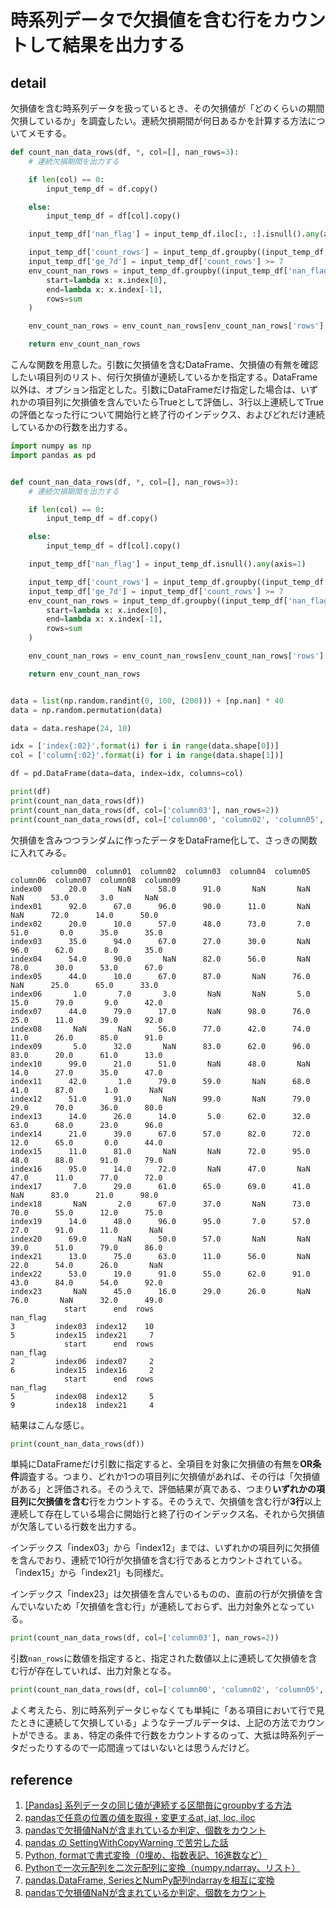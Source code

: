# 時系列データで欠損値を含む行をカウントして結果を出力する

## detail

欠損値を含む時系列データを扱っているとき、その欠損値が「どのくらいの期間欠損しているか」を調査したい。連続欠損期間が何日あるかを計算する方法についてメモする。

```python
def count_nan_data_rows(df, *, col=[], nan_rows=3):
    # 連続欠損期間を出力する

    if len(col) == 0:
        input_temp_df = df.copy()

    else:
        input_temp_df = df[col].copy()

    input_temp_df['nan_flag'] = input_temp_df.iloc[:, :].isnull().any(axis=1)

    input_temp_df['count_rows'] = input_temp_df.groupby((input_temp_df['nan_flag'] != input_temp_df['nan_flag'].shift()).cumsum())['nan_flag'].transform(sum)
    input_temp_df['ge_7d'] = input_temp_df['count_rows'] >= 7
    env_count_nan_rows = input_temp_df.groupby((input_temp_df['nan_flag'] != input_temp_df['nan_flag'].shift()).cumsum())['nan_flag'].agg(
        start=lambda x: x.index[0],
        end=lambda x: x.index[-1],
        rows=sum
    )

    env_count_nan_rows = env_count_nan_rows[env_count_nan_rows['rows'] >= nan_rows]

    return env_count_nan_rows
```

こんな関数を用意した。引数に欠損値を含むDataFrame、欠損値の有無を確認したい項目列のリスト、何行欠損値が連続しているかを指定する。DataFrame以外は、オプション指定とした。引数にDataFrameだけ指定した場合は、いずれかの項目列に欠損値を含んでいたらTrueとして評価し、3行以上連続してTrueの評価となった行について開始行と終了行のインデックス、およびどれだけ連続しているかの行数を出力する。

```python
import numpy as np
import pandas as pd


def count_nan_data_rows(df, *, col=[], nan_rows=3):
    # 連続欠損期間を出力する

    if len(col) == 0:
        input_temp_df = df.copy()

    else:
        input_temp_df = df[col].copy()

    input_temp_df['nan_flag'] = input_temp_df.isnull().any(axis=1)

    input_temp_df['count_rows'] = input_temp_df.groupby((input_temp_df['nan_flag'] != input_temp_df['nan_flag'].shift()).cumsum())['nan_flag'].transform(sum)
    input_temp_df['ge_7d'] = input_temp_df['count_rows'] >= 7
    env_count_nan_rows = input_temp_df.groupby((input_temp_df['nan_flag'] != input_temp_df['nan_flag'].shift()).cumsum())['nan_flag'].agg(
        start=lambda x: x.index[0],
        end=lambda x: x.index[-1],
        rows=sum
    )

    env_count_nan_rows = env_count_nan_rows[env_count_nan_rows['rows'] >= nan_rows]

    return env_count_nan_rows


data = list(np.random.randint(0, 100, (200))) + [np.nan] * 40
data = np.random.permutation(data)

data = data.reshape(24, 10)

idx = ['index{:02}'.format(i) for i in range(data.shape[0])]
col = ['column{:02}'.format(i) for i in range(data.shape[1])]

df = pd.DataFrame(data=data, index=idx, columns=col)

print(df)
print(count_nan_data_rows(df))
print(count_nan_data_rows(df, col=['column03'], nan_rows=2))
print(count_nan_data_rows(df, col=['column00', 'column02', 'column05', 'column09'], nan_rows=4))

```

欠損値を含みつつランダムに作ったデータをDataFrame化して、さっきの関数に入れてみる。

```console
         column00  column01  column02  column03  column04  column05  column06  column07  column08  column09
index00      20.0       NaN      58.0      91.0       NaN       NaN       NaN      53.0       3.0       NaN
index01      92.0      67.0      96.0      90.0      11.0       NaN       NaN      72.0      14.0      50.0
index02      20.0      10.0      57.0      48.0      73.0       7.0      51.0       0.0      35.0      35.0
index03      35.0      94.0      67.0      27.0      30.0       NaN      96.0      62.0       8.0      35.0
index04      54.0      90.0       NaN      82.0      56.0       NaN      78.0      30.0      53.0      67.0
index05      44.0      10.0      67.0      87.0       NaN      76.0       NaN      25.0      65.0      33.0
index06       1.0       7.0       3.0       NaN       NaN       5.0      15.0      79.0       9.0      42.0
index07      44.0      79.0      17.0       NaN      98.0      76.0      25.0      11.0      39.0      92.0
index08       NaN       NaN      56.0      77.0      42.0      74.0      11.0      26.0      85.0      91.0
index09       5.0      32.0       NaN      83.0      62.0      96.0      83.0      20.0      61.0      13.0
index10      99.0      21.0      51.0       NaN      48.0       NaN      14.0      27.0      35.0      47.0
index11      42.0       1.0      79.0      59.0       NaN      68.0      41.0      87.0       1.0       NaN
index12      51.0      91.0       NaN      99.0       NaN      79.0      29.0      70.0      36.0      80.0
index13      14.0      26.0      14.0       5.0      62.0      32.0      63.0      68.0      23.0      96.0
index14      21.0      39.0      67.0      57.0      82.0      72.0      12.0      65.0       0.0      44.0
index15      11.0      81.0       NaN       NaN      72.0      95.0      48.0      88.0      91.0      79.0
index16      95.0      14.0      72.0       NaN      47.0       NaN      47.0      11.0      77.0      72.0
index17       7.0      29.0      61.0      65.0      69.0      41.0       NaN      83.0      21.0      98.0
index18       NaN       2.0      67.0      37.0       NaN      73.0      70.0      55.0      12.0      75.0
index19      14.0      48.0      96.0      95.0       7.0      57.0      27.0      91.0      11.0       NaN
index20      69.0       NaN      50.0      57.0       NaN       NaN      39.0      51.0      79.0      86.0
index21      13.0      75.0      63.0      11.0      56.0       NaN      22.0      54.0      26.0       NaN
index22      53.0      19.0      91.0      55.0      62.0      91.0      43.0      84.0      54.0      92.0
index23       NaN      45.0      16.0      29.0      26.0       NaN      76.0       NaN      32.0      49.0
            start      end  rows
nan_flag                        
3         index03  index12    10
5         index15  index21     7
            start      end  rows
nan_flag                        
2         index06  index07     2
6         index15  index16     2
            start      end  rows
nan_flag                        
5         index08  index12     5
9         index18  index21     4
```

結果はこんな感じ。

```python
print(count_nan_data_rows(df))
```

単純にDataFrameだけ引数に指定すると、全項目を対象に欠損値の有無を**OR条件**調査する。つまり、どれか1つの項目列に欠損値があれば、その行は「欠損値がある」と評価される。そのうえで、評価結果が真である、つまり**いずれかの項目列に欠損値を含む**行をカウントする。そのうえで、欠損値を含む行が**3行**以上連続して存在している場合に開始行と終了行のインデックス名、それから欠損値が欠落している行数を出力する。

インデックス「index03」から「index12」までは、いずれかの項目列に欠損値を含んでおり、連続で10行が欠損値を含む行であるとカウントされている。「index15」から「index21」も同様だ。

インデックス「index23」は欠損値を含んでいるものの、直前の行が欠損値を含んでいないため「欠損値を含む行」が連続しておらず、出力対象外となっている。

```python
print(count_nan_data_rows(df, col=['column03'], nan_rows=2))
```

引数`nan_rows`に数値を指定すると、指定された数値以上に連続して欠損値を含む行が存在していれば、出力対象となる。

```python
print(count_nan_data_rows(df, col=['column00', 'column02', 'column05', 'column09'], nan_rows=4))
```

よく考えたら、別に時系列データじゃなくても単純に「ある項目において行で見たときに連続して欠損している」ようなテーブルデータは、上記の方法でカウントができる。まぁ、特定の条件で行数をカウントするのって、大抵は時系列データだったりするので一応間違ってはいないとは思うんだけど。

## reference

1. [[Pandas] 系列データの同じ値が連続する区間毎にgroupbyする方法](http://ynomura.dip.jp/archives/2020/08/pandas-groupby.html)
2. [pandasで任意の位置の値を取得・変更するat, iat, loc, iloc](https://note.nkmk.me/python-pandas-at-iat-loc-iloc/)
3. [pandasで欠損値NaNが含まれているか判定、個数をカウント](https://note.nkmk.me/python-pandas-nan-judge-count/)
4. [pandas の SettingWithCopyWarning で苦労した話](https://qiita.com/HEM_SP/items/56cd62a1c000d342bd70)
5. [Python, formatで書式変換（0埋め、指数表記、16進数など）](https://note.nkmk.me/python-format-zero-hex/)
6. [Pythonで一次元配列を二次元配列に変換（numpy.ndarray、リスト）](https://note.nkmk.me/python-list-ndarray-1d-to-2d/)
7. [pandas.DataFrame, SeriesとNumPy配列ndarrayを相互に変換](https://note.nkmk.me/python-pandas-numpy-conversion/)
8. [pandasで欠損値NaNが含まれているか判定、個数をカウント](https://note.nkmk.me/python-pandas-nan-judge-count/)


